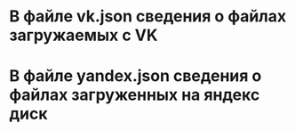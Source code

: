 # В файле vk.json сведения о файлах загружаемых с VK
# В файле yandex.json сведения о файлах загруженных на яндекс диск
